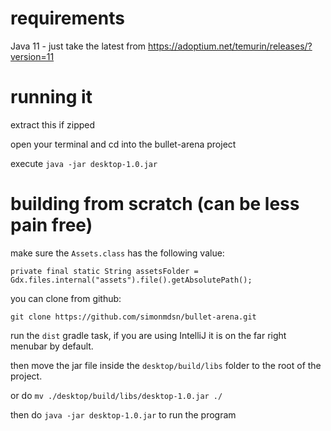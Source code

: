 # requirements

Java 11 - just take the latest from https://adoptium.net/temurin/releases/?version=11

# running it

extract this if zipped

open your terminal and cd into the bullet-arena project

execute ```java -jar desktop-1.0.jar```

# building from scratch (can be less pain free)

make sure the ``Assets.class`` has the following value:

``private final static String assetsFolder = Gdx.files.internal("assets").file().getAbsolutePath();``

you can clone from github:

```git clone https://github.com/simonmdsn/bullet-arena.git```

run the ```dist``` gradle task, if you are using IntelliJ it is on the far right menubar by default.

then move the jar file inside the ```desktop/build/libs``` folder to the root of the project.

or do ``mv ./desktop/build/libs/desktop-1.0.jar ./``

then do ``java -jar desktop-1.0.jar`` to run the program
